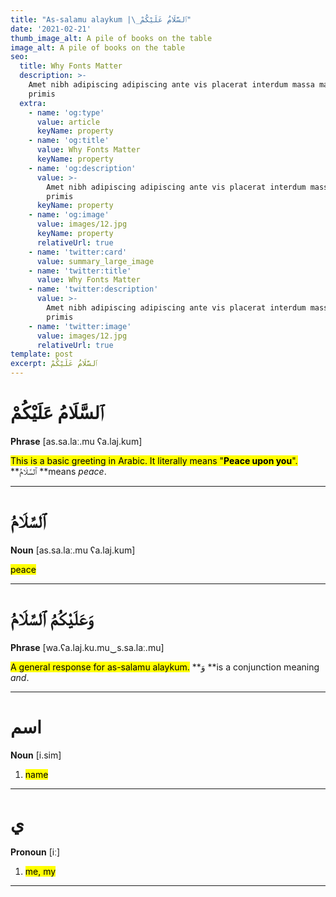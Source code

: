 ```yaml
---
title: "As-salamu alaykum |\_ٱلسَّلَامُ عَلَيْكُمْ"
date: '2021-02-21'
thumb_image_alt: A pile of books on the table
image_alt: A pile of books on the table
seo:
  title: Why Fonts Matter
  description: >-
    Amet nibh adipiscing adipiscing ante vis placerat interdum massa massa
    primis
  extra:
    - name: 'og:type'
      value: article
      keyName: property
    - name: 'og:title'
      value: Why Fonts Matter
      keyName: property
    - name: 'og:description'
      value: >-
        Amet nibh adipiscing adipiscing ante vis placerat interdum massa massa
        primis
      keyName: property
    - name: 'og:image'
      value: images/12.jpg
      keyName: property
      relativeUrl: true
    - name: 'twitter:card'
      value: summary_large_image
    - name: 'twitter:title'
      value: Why Fonts Matter
    - name: 'twitter:description'
      value: >-
        Amet nibh adipiscing adipiscing ante vis placerat interdum massa massa
        primis
    - name: 'twitter:image'
      value: images/12.jpg
      relativeUrl: true
template: post
excerpt: ٱلسَّلَامُ عَلَيْكُمْ
---
```

# ٱلسَّلَامُ عَلَيْكُمْ

**Phrase** \[as.sa.laː.mu ʕa.laj.kum]

<mark>This is a basic greeting in Arabic. It literally means 
"**Peace upon you**".</mark> \*\*ٱلسَّلَامُ \*\*means *peace*.

---

# ٱلسَّلَامُ

**Noun** \[as.sa.laː.mu ʕa.laj.kum]

<mark>peace</mark>

---

# وَعَلَيْكُمُ ٱلسَّلَامُ

**Phrase** \[wa.ʕa.laj.ku.mu‿s.sa.laː.mu]

<mark>A general response for as-salamu alaykum.</mark> \*\*وَ \*\*is a conjunction meaning *and*.

---

# اسم

**Noun** \[i.sim]

1.  <mark>name</mark>

---

# ي

**Pronoun** \[iː]

1.  <mark>me, my</mark>

---



